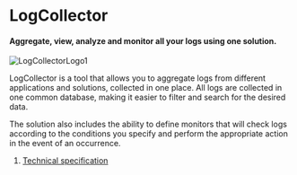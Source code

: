 # LogCollector

#### Aggregate, view, analyze and monitor all your logs using one solution.

![LogCollectorLogo1](https://github.com/user-attachments/assets/8970dadf-bdf8-476c-98b2-2ed3b6e923df)


LogCollector is a tool that allows you to aggregate logs from different applications and solutions, collected in one place. All logs are collected in one common database, making it easier to filter and search for the desired data.

The solution also includes the ability to define monitors that will check logs according to the conditions you specify and perform the appropriate action in the event of an occurrence.

1. [Technical specification](docs/techspec.md#General)




















